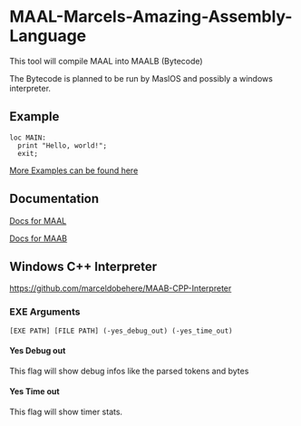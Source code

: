 # MAAL-Marcels-Amazing-Assembly-Language
This tool will compile MAAL into MAALB (Bytecode)

The Bytecode is planned to be run by MaslOS and possibly a windows interpreter.


## Example
```
loc MAIN:
  print "Hello, world!";
  exit;
```

[More Examples can be found here](https://github.com/marceldobehere/MAAL-Marcels-Amazing-Assembly-Language/tree/master/MAAL/bin/Debug/examples/MAAL)


## Documentation


[Docs for MAAL](MAAL/Docs/MAAL.md)


[Docs for MAAB](MAAL/Docs/MAAB.md)




## Windows C++ Interpreter

https://github.com/marceldobehere/MAAB-CPP-Interpreter



### EXE Arguments

```
[EXE PATH] [FILE PATH] (-yes_debug_out) (-yes_time_out)
```

#### Yes Debug out
This flag will show debug infos like the parsed tokens and bytes


#### Yes Time out
This flag will show timer stats.

